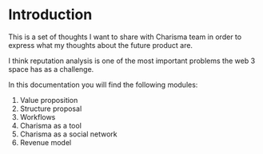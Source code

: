 # Introduction

This is a set of thoughts I want to share with Charisma team in order to express what my thoughts about the future product are. 

I think reputation analysis is one of the most important problems the web 3 space has as a challenge.

In this documentation you will find the following modules:

1. Value proposition
2. Structure proposal
3. Workflows
4. Charisma as a tool
5. Charisma as a social network
6. Revenue model

